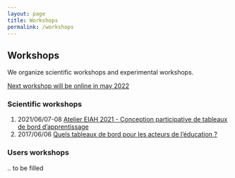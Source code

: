 ```yaml
---
layout: page
title: Workshops
permalink: /workshops
---
```

## Workshops

We organize scientific workshops and experimental workshops.

[Next workshop will be online in may 2022](https://padlad.github.io/RJC-EIAH2022/)

### Scientific workshops
1. 2021/06/07-08 [Atelier EIAH 2021 - Conception participative de tableaux de bord d’apprentissage](https://padlad.github.io/EIAH2021/)
2. 2017/06/06 [Quels tableaux de bord pour les acteurs de l’éducation ?](https://tbeiah17.wordpress.com/)

### Users workshops
.. to be filled
